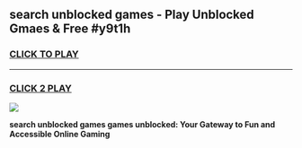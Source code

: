 
## search unblocked games - Play Unblocked Gmaes & Free #y9t1h
<h3>
<a href="https://news.freeplayer.one?title=search_unblocked_games&ref=03M">CLICK TO PLAY</a></h3>
<hr>

<h3>
<a href="https://news.freeplayer.one?title=search_unblocked_games&ref=03M">CLICK 2 PLAY</a>
  
</h3>

<a href="https://news.freeplayer.one?title=search_unblocked_games&ref=03M"><img src="https://clearcache.store/games.png"></a>


**search unblocked games games unblocked: Your Gateway to Fun and Accessible Online Gaming**
